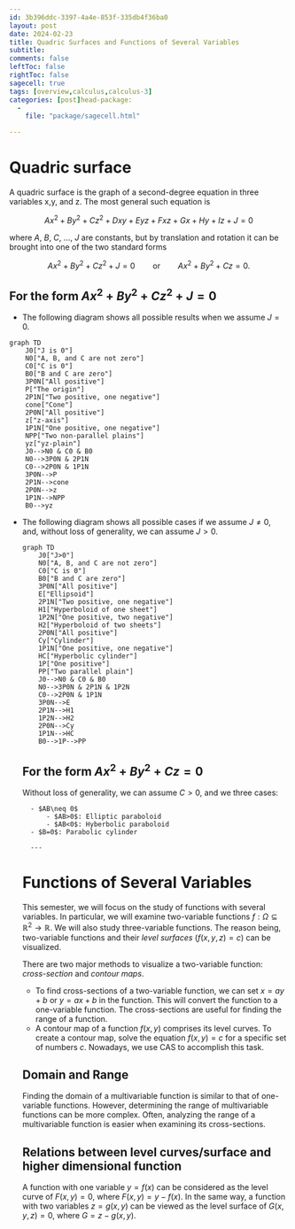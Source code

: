 ```yaml
---			
id: 3b396ddc-3397-4a4e-853f-335db4f36ba0
layout: post
date: 2024-02-23
title: Quadric Surfaces and Functions of Several Variables
subtitle: 
comments: false
leftToc: false
rightToc: false
sagecell: true
tags: [overview,calculus,calculus-3]
categories: [post]head-package:
  -
    file: "package/sagecell.html"

---
```


# Quadric surface


A quadric surface is the graph of a second-degree equation in three variables x,y, and z. The most general such equation is


$$
Ax^2+By^2+Cz^2+Dxy+Eyz+Fxz+Gx+Hy+Iz+J=0
$$


where $A,\ B,\ C,\ \ldots,\ J$ are constants, but by translation and rotation it can be brought into one of the two standard forms


$$
Ax^2+By^2+Cz^2+J=0\qquad\text{or}\qquad Ax^2+By^2+Cz=0.
$$


## For the form $Ax^2+By^2+Cz^2+J=0$

- The following diagram shows all possible results when we assume $J=0$.

```mermaid
graph TD
	J0["J is 0"]
	N0["A, B, and C are not zero"]
	C0["C is 0"]
	B0["B and C are zero"]
	3P0N["All positive"]
	P["The origin"]
	2P1N["Two positive, one negative"]
	cone["Cone"]
	2P0N["All positive"]
	z["z-axis"]
	1P1N["One positive, one negative"]
	NPP["Two non-parallel plains"]
	yz["yz-plain"]
	J0-->N0 & C0 & B0
	N0-->3P0N & 2P1N
	C0-->2P0N & 1P1N
	3P0N-->P
	2P1N-->cone
	2P0N-->z
	1P1N-->NPP
	B0-->yz

```

- The following diagram shows all possible cases if we assume $J\neq 0$, and, without loss of generality, we can assume $J>0.$

	```mermaid
	graph TD
		J0["J>0"]
		N0["A, B, and C are not zero"]
		C0["C is 0"]
		B0["B and C are zero"]
		3P0N["All positive"]
		E["Ellipsoid"]
		2P1N["Two positive, one negative"]
		H1["Hyperboloid of one sheet"]
		1P2N["One positive, two negative"]
		H2["Hyperboloid of two sheets"]
		2P0N["All positive"]
		Cy["Cylinder"]
		1P1N["One positive, one negative"]
		HC["Hyperbolic cylinder"]
		1P["One positive"]
		PP["Two parallel plain"]
		J0-->N0 & C0 & B0
		N0-->3P0N & 2P1N & 1P2N
		C0-->2P0N & 1P1N
		3P0N-->E
		2P1N-->H1
		1P2N-->H2
		2P0N-->Cy
		1P1N-->HC
		B0-->1P-->PP
	
	```


	## For the form $Ax^2+By^2+Cz=0$


	Without loss of generality, we can assume $C>0$, and we three cases:

		- $AB\neq 0$
			- $AB>0$: Elliptic paraboloid
			- $AB<0$: Hyberbolic paraboloid
		- $B=0$: Parabolic cylinder

		---


	# Functions of Several Variables


	This semester, we will focus on the study of functions with several variables. In particular, we will examine two-variable functions $f:\Omega\subseteq\mathbb{R}^2\to \mathbb{R}$. We will also study three-variable functions. The reason being, two-variable functions and their _level surfaces_ ($f(x,y,z)=c$) can be visualized.


	There are two major methods to visualize a two-variable function: _cross-section_ and _contour maps_.

	- To find cross-sections of a two-variable function, we can set $x=ay+b$ or $y=ax+b$ in the function. This will convert the function to a one-variable function. The cross-sections are useful for finding the range of a function.
	- A contour map of a function $f(x,y)$ comprises its level curves. To create a contour map, solve the equation $f(x,y)=c$ for a specific set of numbers $c$. Nowadays, we use CAS to accomplish this task.

	## Domain and Range


	Finding the domain of a multivariable function is similar to that of one-variable functions. However, determining the range of multivariable functions can be more complex. Often, analyzing the range of a multivariable function is easier when examining its cross-sections.


	## Relations between level curves/surface and higher dimensional function


	A function with one variable $y=f(x)$ can be considered as the level curve of $F(x,y)=0$, where $F(x,y)=y-f(x)$. In the same way, a function with two variables $z=g(x,y)$ can be viewed as the level surface of $G(x,y,z)=0$, where $G=z-g(x,y)$.

